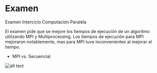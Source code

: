# Examen
Examen Interciclo Computación Paralela

El examen pide que se mejore los tiempos de ejecución de un algoritmo utilizando MPI y Multiprocessing. Los tiempos de ejecución para MPI mejoraron notablemente, mas para MPI tuve inconvenientes al mejorar el tiempo.

- MPI vs. Secuencial

![alt text](http://url/to/img.png)

